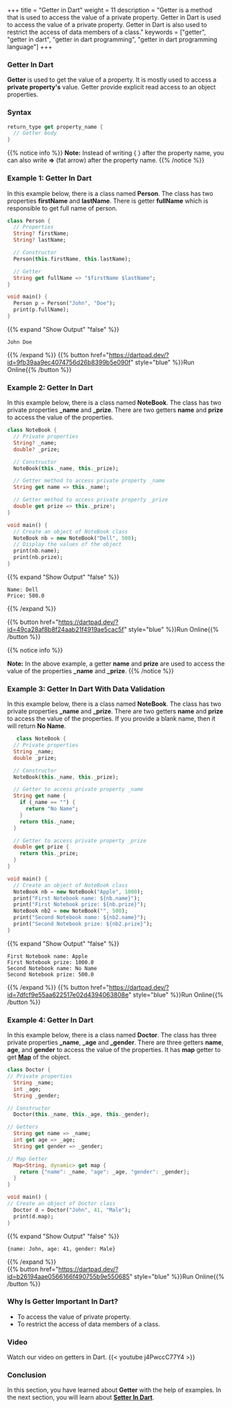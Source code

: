 +++
title = "Getter in Dart"
weight = 11
description = "Getter is a method that is used to access the value of a private property. Getter in Dart is used to access the value of a private property. Getter in Dart is also used to restrict the access of data members of a class."
keywords = ["getter", "getter in dart", "getter in dart programming", "getter in dart programming language"]
+++

### Getter In Dart
**Getter** is used to get the value of a property. It is mostly used to access a **private property's** value. Getter provide explicit read access to an object properties.

### Syntax
```dart
return_type get property_name {
  // Getter body
}
```

{{% notice info %}}
**Note:** Instead of writing { } after the property name, you can also write **=>** (fat arrow) after the property name.
{{% /notice %}}


### Example 1: Getter In Dart
In this example below, there is a class named **Person**. The class has two properties **firstName** and **lastName**. There is getter **fullName** which is responsible to get full name of person.

```dart
class Person {
  // Properties
  String? firstName;
  String? lastName;

  // Constructor
  Person(this.firstName, this.lastName);

  // Getter
  String get fullName => "$firstName $lastName";
}

void main() {
  Person p = Person("John", "Doe");
  print(p.fullName);
}
```
{{% expand "Show Output" "false" %}}
````plaintext
John Doe
````
{{% /expand %}} 
{{% button href="https://dartpad.dev/?id=9fb39aa9ec4074756d26b8399b5e090f" style="blue" %}}Run Online{{% /button %}}  

### Example 2: Getter In Dart
In this example below, there is a class named **NoteBook**. The class has two private properties **_name** and **_prize**. There are two getters  **name** and **prize** to access the value of the properties.

```dart
class NoteBook {
  // Private properties
  String? _name;
  double? _prize;

  // Constructor
  NoteBook(this._name, this._prize);

  // Getter method to access private property _name
  String get name => this._name!;

  // Getter method to access private property _prize
  double get prize => this._prize!;
}

void main() {
  // Create an object of NoteBook class
  NoteBook nb = new NoteBook("Dell", 500);
  // Display the values of the object
  print(nb.name);
  print(nb.prize);
}
```
    
{{% expand "Show Output" "false" %}}
````plaintext
Name: Dell
Price: 500.0
````
{{% /expand %}} 

{{% button href="https://dartpad.dev/?id=49ca28af8b8f24aab21f4919ae5cac5f" style="blue" %}}Run Online{{% /button %}}   

{{% notice info %}}

**Note:** In the above example, a getter **name** and **prize** are used to access the value of the properties **_name** and **_prize**. 
{{% /notice %}}

### Example 3: Getter In Dart With Data Validation
In this example below, there is a class named **NoteBook**. The class has two private properties **_name** and **_prize**. There are two getters **name** and **prize** to access the value of the properties. If you provide a blank name, then it will return **No Name**.

```dart
   class NoteBook {
  // Private properties
  String _name;
  double _prize;

  // Constructor
  NoteBook(this._name, this._prize);

  // Getter to access private property _name
  String get name {
    if (_name == "") {
      return "No Name";
    }
    return this._name;
  }

  // Getter to access private property _prize
  double get prize {
    return this._prize;
  }
}

void main() {
  // Create an object of NoteBook class
  NoteBook nb = new NoteBook("Apple", 1000);
  print("First Notebook name: ${nb.name}");
  print("First Notebook prize: ${nb.prize}");
  NoteBook nb2 = new NoteBook("", 500);
  print("Second Notebook name: ${nb2.name}");
  print("Second Notebook prize: ${nb2.prize}");
}
```
{{% expand "Show Output" "false" %}}
````plaintext
First Notebook name: Apple
First Notebook prize: 1000.0
Second Notebook name: No Name
Second Notebook prize: 500.0
````
{{% /expand %}} 
{{% button href="https://dartpad.dev/?id=7dfcf9e55aa622517e02d4394063808e" style="blue" %}}Run Online{{% /button %}}   


### Example 4: Getter In Dart
In this example below, there is a class named **Doctor**. The class has three private properties **_name**, **_age** and **_gender**. There are three getters **name**, **age**, and **gender** to access the value of the properties. It has **map** getter to get **[Map](/collections/map-in-dart/)** of the object.

```dart
class Doctor {
// Private properties
  String _name;
  int _age;
  String _gender;

// Constructor
  Doctor(this._name, this._age, this._gender);

// Getters
  String get name => _name;
  int get age => _age;
  String get gender => _gender;

// Map Getter
  Map<String, dynamic> get map {
    return {"name": _name, "age": _age, "gender": _gender};
  }
}

void main() {
// Create an object of Doctor class
  Doctor d = Doctor("John", 41, "Male");
  print(d.map);
}

```
{{% expand "Show Output" "false" %}}
````plaintext
{name: John, age: 41, gender: Male}
````
{{% /expand %}}   
{{% button href="https://dartpad.dev/?id=b26194aae0566166f490755b9e550685" style="blue" %}}Run Online{{% /button %}}


### Why Is Getter Important In Dart?
- To access the value of private property.
- To restrict the access of data members of a class.

### Video
Watch our video on getters in Dart.
{{< youtube j4PwccC77Y4 >}}

### Conclusion
In this section, you have learned about **Getter** with the help of examples. In the next section, you will learn about **[Setter In Dart](/object-oriented-programming/setter-in-dart/)**.
